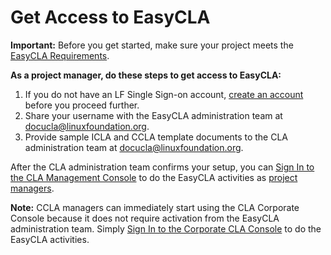 # Get Access to EasyCLA

**Important:** Before you get started, make sure your project meets the [EasyCLA Requirements](easycla-requirements.md).

**As a project manager, do these steps to get access to EasyCLA:**

1. If you do not have an LF Single Sign-on account, [create an account](https://docs.linuxfoundation.org/lfx/sso/create-an-account) before you proceed further.
2. Share your username with the EasyCLA administration team at [docucla@linuxfoundation.org](mailto:docucla@linuxfoundation.org).
3. Provide sample ICLA and CCLA template documents to the CLA administration team at [docucla@linuxfoundation.org](mailto:docucla@linuxfoundation.org).

After the CLA administration team confirms your setup, you can [Sign In to the CLA Management Console](../project-managers/sign-in-to-project-control-center.md) to do the EasyCLA activities as [project managers](../project-managers/).

**Note:** CCLA managers can immediately start using the CLA Corporate Console because it does not require activation from the EasyCLA administration team. Simply [Sign In to the Corporate CLA Console](../corporate-cla-managers/sign-in-to-the-easycla-corporate-console.md) to do the EasyCLA activities.

